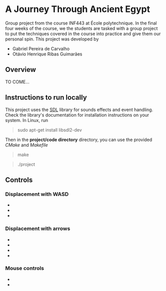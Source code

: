 # A Journey Through Ancient Egypt

Group project from the course INF443 at École polytechnique. In the final four weeks of the course, we the students are tasked with a group project to put the techniques covered in the course into practice and give them our personal spin. This project was developed by 

- Gabriel Pereira de Carvalho
- Otávio Henrique Ribas Guimarães

## Overview

TO COME...

## Instructions to run locally

This project uses the [SDL](https://wiki.libsdl.org/SDL2/Installation) library for sounds effects and event handling. Check the library's documentation for installation instructions on your system. In Linux, run

> sudo apt-get install libsdl2-dev

Then in the **project/code directory** directory, you can use the provided *CMake* and *Makefile*

> make

>./project

## Controls

### Displacement with WASD

-
-
-

### Displacement with arrows

-
-
-
-

### Mouse controls

-
-
